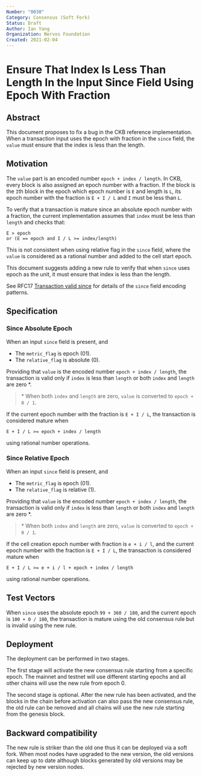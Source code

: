 ```yaml
---
Number: "0030"
Category: Consensus (Soft Fork)
Status: Draft
Author: Ian Yang
Organization: Nervos Foundation
Created: 2021-02-04
---
```


# Ensure That Index Is Less Than Length In the Input Since Field Using Epoch With Fraction

## Abstract

This document proposes to fix a bug in the CKB reference implementation. When a transaction input uses the epoch with fraction in the `since` field, the `value` must ensure that the index is less than the length.

## Motivation

The `value` part is an encoded number `epoch + index / length`. In CKB, every block is also assigned an epoch number with a fraction. If the block is the `I`th block in the epoch which epoch number is `E` and length is `L`, its epoch number with the fraction is `E + I / L` and `I` must be less than `L`. 

To verify that a transaction is mature since an absolute epoch number with a fraction, the current implementation assumes that `index` must be less than `length` and checks that:

```
E > epoch
or (E == epoch and I / L >= index/length)
```

This is not consistent when using relative flag in the `since` field, where the `value` is considered as a rational number and added to the cell start epoch.

This document suggests adding a new rule to verify that when `since` uses epoch as the unit, it must ensure that index is less than the length.

See RFC17 [Transaction valid since](../0017-tx-valid-since/0017-tx-valid-since.md) for details of the `since` field encoding patterns.

## Specification

### Since Absolute Epoch

When an input `since` field is present, and

* The `metric_flag` is epoch (01).
* The `relative_flag` is absolute (0).

Providing that `value` is the encoded number `epoch + index / length`, the transaction is valid only if `index` is less than `length` or both `index` and `length` are zero \*.

> \* When both `index` and `length` are zero, `value` is converted to `epoch + 0 / 1`. 

If the current epoch number with the fraction is `E + I / L`, the transaction is considered mature when

```
E + I / L >= epoch + index / length
```

using rational number operations.

### Since Relative Epoch

When an input `since` field is present, and

* The `metric_flag` is epoch (01).
* The `relative_flag` is relative (1).

Providing that `value` is the encoded number `epoch + index / length`, the transaction is valid only if `index` is less than `length` or both `index` and `length` are zero \*.

> \* When both `index` and `length` are zero, `value` is converted to `epoch + 0 / 1`. 

If the cell creation epoch number with fraction is `e + i / l`, and the current epoch number with the fraction is `E + I / L`, the transaction is considered mature when

```
E + I / L >= e + i / l + epoch + index / length
```

using rational number operations.

## Test Vectors

When `since` uses the absolute epoch `99 + 360 / 180`, and the current epoch is `100 + 0 / 180`, the transaction is mature using the old consensus rule but is invalid using the new rule.

## Deployment

The deployment can be performed in two stages.

The first stage will activate the new consensus rule starting from a specific epoch. The mainnet and testnet will use different starting epochs and all other chains will use the new rule from epoch 0.

The second stage is optional. After the new rule has been activated, and the blocks in the chain before activation can also pass the new consensus rule, the old rule can be removed and all chains will use the new rule starting from the genesis block.

## Backward compatibility

The new rule is striker than the old one thus it can be deployed via a soft fork. When most nodes have upgraded to the new version, the old versions can keep up to date although blocks generated by old versions may be rejected by new version nodes. 

